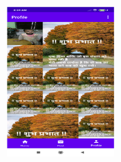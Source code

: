 
<img src="https://github.com/AnandKumarJha/Demo/blob/master/device-2020-07-10-090016.png" width="250" height="350">
